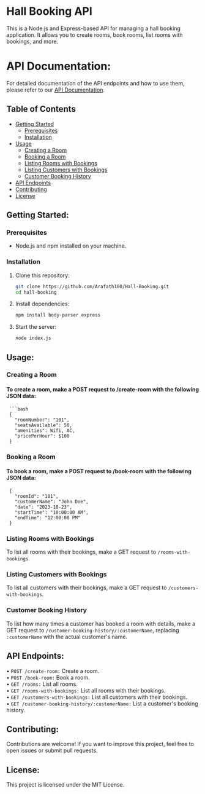 # Hall Booking API

 This is a Node.js and Express-based API for managing a hall booking application. It allows you to create rooms, book rooms, list rooms with bookings, and more.

# API Documentation:

 For detailed documentation of the API endpoints and how to use them, please refer to our [API Documentation](https://documenter.getpostman.com/view/30678354/2s9YRCWBX5).

## Table of Contents
- [Getting Started](#getting-started)
  - [Prerequisites](#prerequisites)
  - [Installation](#installation)
- [Usage](#usage)
  - [Creating a Room](#creating-a-room)
  - [Booking a Room](#booking-a-room)
  - [Listing Rooms with Bookings](#listing-rooms-with-bookings)
  - [Listing Customers with Bookings](#listing-customers-with-bookings)
  - [Customer Booking History](#customer-booking-history)
- [API Endpoints](#api-endpoints)
- [Contributing](#contributing)
- [License](#license)

## Getting Started:

### Prerequisites
- Node.js and npm installed on your machine.

### Installation
1. Clone this repository:
   ```bash
   git clone https://github.com/Arafath100/Hall-Booking.git
   cd hall-booking

2. Install dependencies:
   ```bash
   npm install body-parser express

3. Start the server:
   ```bash
   node index.js

## Usage:

### Creating a Room

#### To create a room, make a POST request to /create-room with the following JSON data:

     ```bash
     {
       "roomNumber": "101",
       "seatsAvailable": 50,
       "amenities": Wifi, AC,
       "pricePerHour": $100
     }

### Booking a Room

#### To book a room, make a POST request to /book-room with the following JSON data:

     {
       "roomId": "101",
       "customerName": "John Doe",
       "date": "2023-10-23",
       "startTime": "10:00:00 AM",
       "endTime": "12:00:00 PM"
     }

### Listing Rooms with Bookings

  To list all rooms with their bookings, make a GET request to `/rooms-with-bookings`.

### Listing Customers with Bookings

  To list all customers with their bookings, make a GET request to `/customers-with-bookings`.

### Customer Booking History

  To list how many times a customer has booked a room with details, make a GET request to `/customer-booking-history/:customerName`, replacing `:customerName` with the actual customer's name.

## API Endpoints:

• `POST /create-room:` Create a room. <br/>
• `POST /book-room:` Book a room. <br/>
• `GET /rooms:` List all rooms. <br/>
• `GET /rooms-with-bookings:` List all rooms with their bookings. <br/>
• `GET /customers-with-bookings:` List all customers with their bookings. <br/>
• `GET /customer-booking-history/:customerName:` List a customer's booking history. <br/>

## Contributing:

 Contributions are welcome! If you want to improve this project, feel free to open issues or submit pull requests.

## License:
  This project is licensed under the MIT License.
